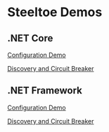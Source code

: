 # Steeltoe Demos

## .NET Core

[Configuration Demo](dotnet-core-config-demo.md)

[Discovery and Circuit Breaker](dotnet-core-discovery-and-circuit-breaker-demo.md)

## .NET Framework

[Configuration Demo](dotnet-framework-config-demo.md)

[Discovery and Circuit Breaker](dotnet-framework-discovery-and-circuit-breaker-demo.md)

